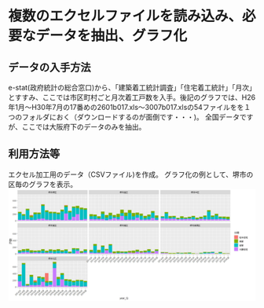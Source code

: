 #  複数のエクセルファイルを読み込み、必要なデータを抽出、グラフ化

## データの入手方法
e-stat(政府統計の総合窓口)から、「建築着工統計調査」「住宅着工統計」「月次」とすすみ、ここでは市区町村ごと月次着工戸数を入手。後記のグラフでは、H26年1月～H30年7月の17番めの2601b017.xls～3007b017.xlsの54ファイルをを１つのフォルダにおく（ダウンロードするのが面倒です・・・)。
全国データですが、ここでは大阪府下のデータのみを抽出。

## 利用方法等
エクセル加工用のデータ（CSVファイル)を作成。
グラフ化の例として、堺市の区毎のグラフを表示。
![output_1](images/plot_jutakuchakko.jpeg)
